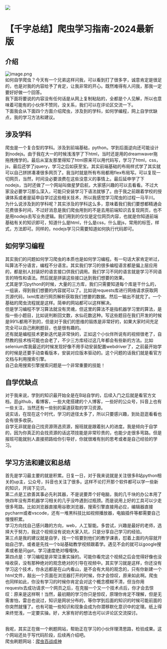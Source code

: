 [![](/imgs/ads/lky.png)](https://www.lcayun.com/aff/DECEDOZS)


# 【千字总结】爬虫学习指南-2024最新版

<a name="VI0bK"></a>

## 介绍

![image.png](https://img-blog.csdnimg.cn/img_convert/666f1fa7fe449d4aca4d3f22dac60566.png)
<br />如何自学爬虫？今天有一个兄弟这样问我，可以看到打了很多字，诚意肯定是很足的，也是对我的内容给予了肯定，让我非常的开心。既然难得有人问我，那我一定要好好做一个回答。
<br />我下面将要说的内容没有任何话是从网上复制粘贴的，全都是个人见解，所以也意味着可能有的小伙伴不赞同，没关系，我们可以在评论区交流一下。
<br />下面我会从下面四个方面介绍爬虫，涉及到的学科，如何学编程，网上自学优缺点，我的学习方法和建议。
<a name="zPdhn"></a>

## 涉及学科

爬虫是一个复合型的学科。涉及到前端基础，python。学到后面逆向还可能设计到nodejs。由于我在大一的时候浅浅学了下html，当时还是用的dreamwaver拖拖拽拽学的。最后从室友那里得知了html原来可以用代码写，学习了html，css，js，最后还学了jquery，学习之后如获至宝。其实前端基础的布局样式学了其实就可以自己拼拼凑凑很多网页了。我当时就是所有布局都用flex布局写。可以复现一切网页，当然，时间没必要浪费在这些没意义的事情上。最后延申学了下nodejs，当时还做了一个网站叫做星梦启航，大家感兴趣的可以去看看。不过大家没必要学习那么深入，可能只安装学习下语法就够了。由于我之前跟着学校的授课体系或者是延申自学过这些相关技术，所以我感觉学习爬虫的过程一马平川。
<br />为什么说涉及到的学科呢？其实涉及的学科这么多，意味着我们我们要想都精通会花费很多时间，不过好消息是我们爬虫用到的不是去用前端知识去复现网页，也不是用nodejs去写业务逻辑。我们用到的仅仅是定位网页内容，也就是你知道前端基础有关的知识即可，知道什么是html，什么是css，什么是js，常用的标签，样式，方法即可。同样的，nodejs学习只需要知道如何执行代码即可。
<a name="JgyAd"></a>

## 如何学习编程

其实我们的问题如何学习爬虫的本质也是如何学习编程。有一句话大家肯定听过，叫算法不分语言，编程不分语言。其实我们学习的很多编程语言都是偏上层应用的，都是别人封装好的语言接口供我们调用。我们学习不同的语言就是学习不同语言的特性和语法。然后就是拼装这些接口达到我们想要的效果。
<br />尤其是学习python的时候，大量的三方库，我们只需要知道每个库是干什么的，一组装，得到我们想要的内容就可以了。比如说requests库进行网络请求获取网页源代码，lxml库进行网页解析获取我们想要的数据。然后一输出不就完了。一个基础的爬虫流程就是这样。简单的网站都可以这样解决。
<br />但是学习编程不学习算法就没有灵魂，但这里的算法不是指机器学习里的算法，是指一些小题目，比如说判断回文数，水仙花数这种。写这些题目在我们开发的时候是99%都用不到的，但是对于我们的思维的锻炼是非常好的，如果大家时间充足完全可以自己刷刷题目，也是很有趣的。
<br />还有就是编程技术更新迭代是非常快的，正如这个小伙伴所说有的视频很老了，自然教的技术栈可能也会老了，不少三方库经过这几年都会有些新的方法。比如selenium库我最近的时候发现好像不用手动安装配置webdriver了，之前最开始学的时候是还要手动查看版本，安装对应版本驱动的。这个问题的话我们就是看官方文档与利用搜索引擎。
<br />自己会用搜索引擎搜索问题是一个非常重要的技能！
<a name="TbM4e"></a>

## 自学优缺点

对于我来说，学到的知识最开始全是在B站自学的，后续入门之后就是看官方文档，逛github，看博客，一些大佬搭建的个人博客，一些好的公众号，抖音上也有一些关注，当然还有一些别的渠道获取的学习资源。
<br />说实话，在现在这个时代，学习的途径太多了，所以只要感兴趣，到处逛逛看看也会有很多收获。
<br />自学无非就是自己找资源筛选资源，报班就是跟着别人的进度。我是倾向于自学的，因为你真正的会找资源的话这项技能是非常珍贵的，也能少走很多弯路。但是报班可能就别人直接把路给你引导好，你就很难有别的思考或者是自己经验的学习。
<a name="fE90o"></a>

## 学习方法和建议和总结

首先是学习最主要的就是积累。日复一日，对于我来说就是关注很多B站python相关的up主，公众号，抖音也关注了很多。这样不论打开那个软件都可以学一些新的知识，开阔下见识。
<br />第二点是工欲善其事必先利其器，不是说要弄个好电脑，我的几千块的办公本用了快四年没有弄机器学习相关的几乎没咋遇到过瓶颈。而是说用上好的工具可以少走很多弯路。比如浏览器直接用谷歌浏览器，搜索引擎直接用必应，编辑器直接pycharm或者vscode，还有一堆黑科技比如视频播放器，电脑插件等都需要自己慢慢积累。
<br />学习方向找自己感兴趣的方向，web，人工智能。多尝试，兴趣是最好的老师，选择大于努力，我这个视频没有说劝大家入坑，只是分享自己学习的经验。
<br />第三点是我的建议就是自学，找一个班要到他们的教学课表，怼着上面的内容就开始自己学。或者是先找一个b站基础教学视频跟着学。遇见不会的就可以google搜素或者是问gpt，学习速度绝对嘎嘎快。
<br />第四点是：学习编程是非常注重实操的。可能你看完这个视频之后会觉得好像也没啥收获，没有那种绝对的观念绝对的引导在视频中。其实学习就是这样，你还没有学习这个技术，你永远都是在山内看山，是不会有大局的观念的，只有你新建一个html文件，敲出一个页面在浏览器打开的时候，你才会惊叹，原来如此啊。爬虫也同样如此，你没有学习的时候你肯定会对这个概念模糊不清，但当你用requests去成功请求一个网页之后，在克服一个又一个技术点后，你才会去惊叹：原来是这样啊！当然，最初期的学习你只是惊叹，原理你肯定不理解，但是无需害怕，雷总也说过，知识是网状分布的，等你学到后面的知识的时候可能前面的你突然就懂了。也有可能一些知识和现象会成为你潜移默化意识中的定理。纸上得来终觉浅，一定要实操。好，大家有好的想法也可以评论区交流探讨。

<br />我呢，其实正在做一个刷题网站，帮助正在学习的小伙伴理清思路，检验成果。这个网站还处于写代码阶段，后续再介绍吧。
<br />爬虫刷题网站：[爬虫百战成神](https://www.yuque.com/python666/python/znxmh8x9s95l7eai)

